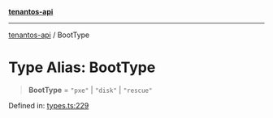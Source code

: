 [**tenantos-api**](../README.md)

***

[tenantos-api](../globals.md) / BootType

# Type Alias: BootType

> **BootType** = `"pxe"` \| `"disk"` \| `"rescue"`

Defined in: [types.ts:229](https://github.com/shadmanZero/tenantos-api/blob/fe61944d7cb3ee6cc3061a8309e45287291cb501/src/types.ts#L229)
